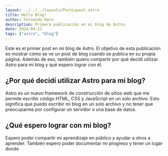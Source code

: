 ```yaml
---
layout: ../../../layouts/PostLayout.astro
title: Hello Blog!
author: Fernando Haro
description: Primera publicación en mi blog de Astro.
date: 2024-04-22
tags: ["astro", "blog"]
---
```


Este es el primer post en mi blog de Astro. El objetivo de esta publicación
es mostrar cómo se ve un post de blog cuando se publica en su propia página.
Además de eso, también quiero compartir por qué decidí utilizar Astro para mi blog
y qué espero lograr con él.

## ¿Por qué decidí utilizar Astro para mi blog?

Astro es un nuevo framework de construcción de sitios web que me permite
escribir código HTML, CSS y JavaScript en un solo archivo. Esto significa
que puedo escribir mi blog en un solo archivo y no tener que preocuparme
por configurar un servidor o una base de datos.

## ¿Qué espero lograr con mi blog?

Espero poder compartir mi aprendizaje en público y ayudar a otros a aprender.
También espero poder documentar mi progreso y tener un lugar donde
